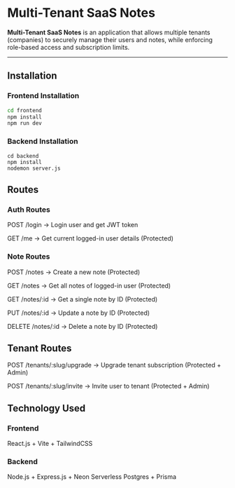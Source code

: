 # Multi-Tenant SaaS Notes

**Multi-Tenant SaaS Notes** is an application that allows multiple tenants (companies) to securely manage their users and notes, while enforcing role-based access and subscription limits.

---

## Installation

### Frontend Installation
```bash
cd frontend
npm install
npm run dev
```

### Backend Installation
```
cd backend
npm install
nodemon server.js
```

## Routes

### Auth Routes
POST /login       -> Login user and get JWT token

GET  /me          -> Get current logged-in user details (Protected)

### Note Routes
POST   /notes      -> Create a new note (Protected)

GET    /notes      -> Get all notes of logged-in user (Protected)

GET    /notes/:id  -> Get a single note by ID (Protected)

PUT    /notes/:id  -> Update a note by ID (Protected)

DELETE /notes/:id  -> Delete a note by ID (Protected)


## Tenant Routes
POST /tenants/:slug/upgrade -> Upgrade tenant subscription (Protected + Admin)

POST /tenants/:slug/invite  -> Invite user to tenant (Protected + Admin)


## Technology Used
### Frontend
React.js + Vite + TailwindCSS
### Backend
Node.js + Express.js + Neon Serverless Postgres + Prisma